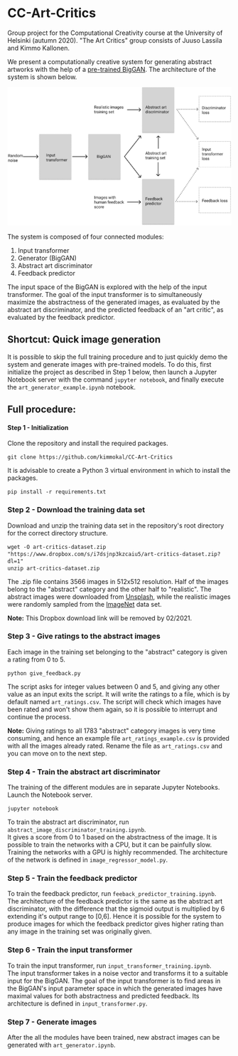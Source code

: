 # CC-Art-Critics
Group project for the Computational Creativity course at the University of Helsinki (autumn 2020). "The Art Critics" group consists of Juuso Lassila and Kimmo Kallonen.

We present a computationally creative system for generating abstract artworks with the help of a [pre-trained BigGAN](https://github.com/huggingface/pytorch-pretrained-BigGAN). The architecture of the system is shown below.

![Architecture](CC_architecture.png)

The system is composed of four connected modules:
1. Input transformer
2. Generator (BigGAN)
3. Abstract art discriminator
4. Feedback predictor

The input space of the BigGAN is explored with the help of the input transformer. The goal of the input transformer is to simultaneously maximize the abstractness of the generated images, as evaluated by the abstract art discriminator, and the predicted feedback of an "art critic", as evaluated by the feedback predictor.

## Shortcut: Quick image generation

It is possible to skip the full training procedure and to just quickly demo the system and generate images with pre-trained models. To do this, first initialize the project as described in Step 1 below, then launch a Jupyter Notebook server with the command `jupyter notebook`, and finally execute the `art_generator_example.ipynb` notebook.

## Full procedure:

#### Step 1 - Initialization

Clone the repository and install the required packages.
```
git clone https://github.com/kimmokal/CC-Art-Critics
```

It is advisable to create a Python 3 virtual environment in which to install the packages.
```
pip install -r requirements.txt
```

### Step 2 - Download the training data set

Download and unzip the training data set in the repository's root directory for the correct directory structure.

```
wget -O art-critics-dataset.zip "https://www.dropbox.com/s/i7dsjnp3kzcaiu5/art-critics-dataset.zip?dl=1"
unzip art-critics-dataset.zip
```

The .zip file contains 3566 images in 512x512 resolution. Half of the images belong to the "abstract" category and the other half to "realistic". The abstract images were downloaded from [Unsplash](https://unsplash.com/), while the realistic images were randomly sampled from the [ImageNet](http://www.image-net.org/) data set.

**Note:** This Dropbox download link will be removed by 02/2021.

### Step 3 - Give ratings to the abstract images

Each image in the training set belonging to the "abstract" category is given a rating from 0 to 5. 

```
python give_feedback.py
```

The script asks for integer values between 0 and 5, and giving any other value as an input exits the script. It will write the ratings to a file, which is by default named `art_ratings.csv`. The script will check which images have been rated and won't show them again, so it is possible to interrupt and continue the process.

**Note:** Giving ratings to all 1783 "abstract" category images is very time consuming, and hence an example file `art_ratings_example.csv` is provided with all the images already rated. Rename the file as `art_ratings.csv` and you can move on to the next step.

### Step 4 - Train the abstract art discriminator

The training of the different modules are in separate Jupyter Notebooks. Launch the Notebook server.

```
jupyter notebook
```

To train the abstract art discriminator, run `abstract_image_discriminator_training.ipynb`.<br/>
It gives a score from 0 to 1 based on the abstractness of the image. It is possible to train the networks with a CPU, but it can be painfully slow. Training the networks with a GPU is highly recommended. The architecture of the network is defined in `image_regressor_model.py`.

### Step 5 - Train the feedback predictor

To train the feedback predictor, run `feeback_predictor_training.ipynb`.<br/>
The architecture of the feedback predictor is the same as the abstract art discriminator, with the difference that the sigmoid output is multiplied by 6 extending it's output range to [0,6]. Hence it is possible for the system to produce images for which the feedback predictor gives higher rating than any image in the training set was originally given.

### Step 6 - Train the input transformer

To train the input transformer, run `input_transformer_training.ipynb`.<br/>
The input transformer takes in a noise vector and transforms it to a suitable input for the BigGAN. The goal of the input transformer is to find areas in the BigGAN's input parameter space in which the generated images have maximal values for both abstractness and predicted feedback. Its architecture is defined in `input_transformer.py`.

### Step 7 - Generate images

After the all the modules have been trained, new abstract images can be generated with `art_generator.ipynb`.
